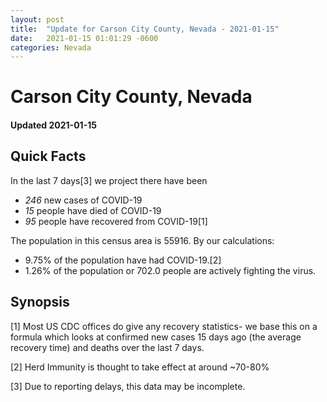 ```yaml
---
layout: post
title:  "Update for Carson City County, Nevada - 2021-01-15"
date:   2021-01-15 01:01:29 -0600
categories: Nevada
---
```


# Carson City County, Nevada
#### Updated 2021-01-15

## Quick Facts

In the last 7 days[3] we project there have been
- *246* new cases of COVID-19
- *15* people have died of COVID-19
- *95* people have recovered from COVID-19[1]

The population in this census area is 55916. By our calculations:
- 9.75% of the population have had COVID-19.[2]
- 1.26% of the population or 702.0 people are actively fighting the virus.

## Synopsis




[1] Most US CDC offices do give any recovery statistics- we base this on a formula which looks at confirmed new cases
15 days ago (the average recovery time) and deaths over the last 7 days.

[2] Herd Immunity is thought to take effect at around ~70-80%

[3] Due to reporting delays, this data may be incomplete.
 
    